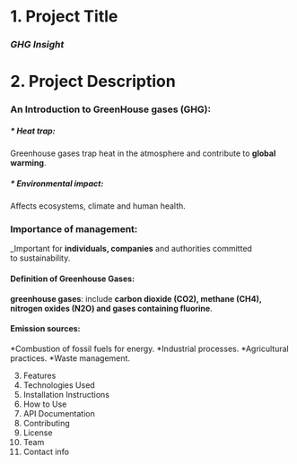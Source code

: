 # 1. Project Title 
### *GHG Insight*   
# 2. Project Description 
###    An Introduction to GreenHouse gases (GHG):
##### * *Heat trap*:  
   Greenhouse gases trap heat in the atmosphere and contribute to **global warming**.
##### * *Environmental impact*: 
   Affects ecosystems, climate and human health.
### Importance of management: 
_Important for **individuals, companies** and authorities committed to sustainability.
#### Definition of Greenhouse Gases:
**greenhouse gases**: include **carbon dioxide (CO2), methane (CH4), nitrogen oxides (N2O) and gases containing fluorine**.
#### Emission sources:
*Combustion of fossil fuels for energy.
*Industrial processes.
*Agricultural practices.
*Waste management.

3. Features
4. Technologies Used
5. Installation Instructions
6. How to Use
7. API Documentation
8. Contributing
9. License
10. Team
11. Contact info
